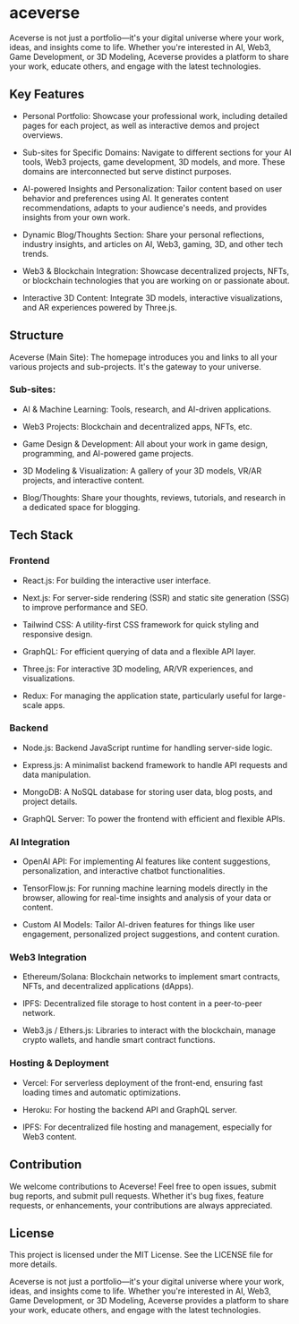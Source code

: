 # aceverse
Aceverse is not just a portfolio—it's your digital universe where your work, ideas, and insights come to life. Whether you're interested in AI, Web3, Game Development, or 3D Modeling, Aceverse provides a platform to share your work, educate others, and engage with the latest technologies.

## Key Features
- Personal Portfolio: Showcase your professional work, including detailed pages for each project, as well as interactive demos and project overviews.

- Sub-sites for Specific Domains: Navigate to different sections for your AI tools, Web3 projects, game development, 3D models, and more. These domains are interconnected but serve distinct purposes.

- AI-powered Insights and Personalization: Tailor content based on user behavior and preferences using AI. It generates content recommendations, adapts to your audience's needs, and provides insights from your own work.

- Dynamic Blog/Thoughts Section: Share your personal reflections, industry insights, and articles on AI, Web3, gaming, 3D, and other tech trends.

- Web3 & Blockchain Integration: Showcase decentralized projects, NFTs, or blockchain technologies that you are working on or passionate about.

- Interactive 3D Content: Integrate 3D models, interactive visualizations, and AR experiences powered by Three.js.

## Structure
Aceverse (Main Site): The homepage introduces you and links to all your various projects and sub-projects. It's the gateway to your universe.

### Sub-sites:

- AI & Machine Learning: Tools, research, and AI-driven applications.

- Web3 Projects: Blockchain and decentralized apps, NFTs, etc.

- Game Design & Development: All about your work in game design, programming, and AI-powered game projects.

- 3D Modeling & Visualization: A gallery of your 3D models, VR/AR projects, and interactive content.

- Blog/Thoughts: Share your thoughts, reviews, tutorials, and research in a dedicated space for blogging.

## Tech Stack
### Frontend
- React.js: For building the interactive user interface.

- Next.js: For server-side rendering (SSR) and static site generation (SSG) to improve performance and SEO.

- Tailwind CSS: A utility-first CSS framework for quick styling and responsive design.

- GraphQL: For efficient querying of data and a flexible API layer.

- Three.js: For interactive 3D modeling, AR/VR experiences, and visualizations.

- Redux: For managing the application state, particularly useful for large-scale apps.

### Backend
- Node.js: Backend JavaScript runtime for handling server-side logic.

- Express.js: A minimalist backend framework to handle API requests and data manipulation.

- MongoDB: A NoSQL database for storing user data, blog posts, and project details.

- GraphQL Server: To power the frontend with efficient and flexible APIs.

### AI Integration
- OpenAI API: For implementing AI features like content suggestions, personalization, and interactive chatbot functionalities.

- TensorFlow.js: For running machine learning models directly in the browser, allowing for real-time insights and analysis of your data or content.

- Custom AI Models: Tailor AI-driven features for things like user engagement, personalized project suggestions, and content curation.

### Web3 Integration
- Ethereum/Solana: Blockchain networks to implement smart contracts, NFTs, and decentralized applications (dApps).

- IPFS: Decentralized file storage to host content in a peer-to-peer network.

- Web3.js / Ethers.js: Libraries to interact with the blockchain, manage crypto wallets, and handle smart contract functions.

### Hosting & Deployment
- Vercel: For serverless deployment of the front-end, ensuring fast loading times and automatic optimizations.

- Heroku: For hosting the backend API and GraphQL server.

- IPFS: For decentralized file hosting and management, especially for Web3 content.

## Contribution
We welcome contributions to Aceverse! Feel free to open issues, submit bug reports, and submit pull requests. Whether it's bug fixes, feature requests, or enhancements, your contributions are always appreciated.

## License
This project is licensed under the MIT License. See the LICENSE file for more details.

Aceverse is not just a portfolio—it's your digital universe where your work, ideas, and insights come to life. Whether you're interested in AI, Web3, Game Development, or 3D Modeling, Aceverse provides a platform to share your work, educate others, and engage with the latest technologies.

